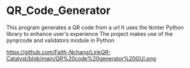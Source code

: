 # QR_Code_Generator
This program generates a QR code from a url
It uses the tkinter Python library to enhance user's experience
The project makes use of the pyrqrcode and validators module in Python


https://github.com/Faith-Nchang/LinkQR-Catalyst/blob/main/QR%20code%20generator%20GUI.png
